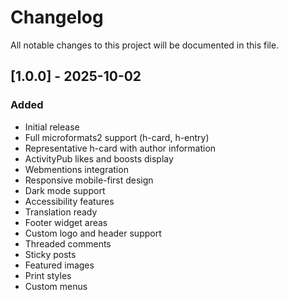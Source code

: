 # Changelog

All notable changes to this project will be documented in this file.

## [1.0.0] - 2025-10-02

### Added
- Initial release
- Full microformats2 support (h-card, h-entry)
- Representative h-card with author information
- ActivityPub likes and boosts display
- Webmentions integration
- Responsive mobile-first design
- Dark mode support
- Accessibility features
- Translation ready
- Footer widget areas
- Custom logo and header support
- Threaded comments
- Sticky posts
- Featured images
- Print styles
- Custom menus
